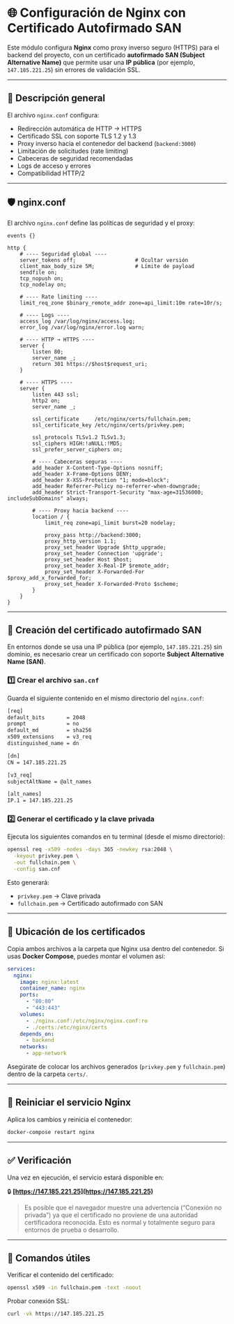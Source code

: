 # 🌐 Configuración de Nginx con Certificado Autofirmado SAN

Este módulo configura **Nginx** como proxy inverso seguro (HTTPS) para el backend del proyecto, con un certificado **autofirmado SAN (Subject Alternative Name)** que permite usar una **IP pública** (por ejemplo, `147.185.221.25`) sin errores de validación SSL.

---

## 🧩 Descripción general

El archivo `nginx.conf` configura:

- Redirección automática de HTTP → HTTPS  
- Certificado SSL con soporte TLS 1.2 y 1.3  
- Proxy inverso hacia el contenedor del backend (`backend:3000`)  
- Limitación de solicitudes (rate limiting)  
- Cabeceras de seguridad recomendadas  
- Logs de acceso y errores  
- Compatibilidad HTTP/2  

---

## 🛡️ nginx.conf

El archivo `nginx.conf` define las políticas de seguridad y el proxy:

```nginx
events {}

http {
    # ---- Seguridad global ----
    server_tokens off;                   # Ocultar versión
    client_max_body_size 5M;             # Límite de payload
    sendfile on;
    tcp_nopush on;
    tcp_nodelay on;

    # ---- Rate limiting ----
    limit_req_zone $binary_remote_addr zone=api_limit:10m rate=10r/s;

    # ---- Logs ----
    access_log /var/log/nginx/access.log;
    error_log /var/log/nginx/error.log warn;

    # ---- HTTP → HTTPS ----
    server {
        listen 80;
        server_name _;
        return 301 https://$host$request_uri;
    }

    # ---- HTTPS ----
    server {
        listen 443 ssl;
        http2 on;
        server_name _;

        ssl_certificate     /etc/nginx/certs/fullchain.pem;
        ssl_certificate_key /etc/nginx/certs/privkey.pem;

        ssl_protocols TLSv1.2 TLSv1.3;
        ssl_ciphers HIGH:!aNULL:!MD5;
        ssl_prefer_server_ciphers on;

        # ---- Cabeceras seguras ----
        add_header X-Content-Type-Options nosniff;
        add_header X-Frame-Options DENY;
        add_header X-XSS-Protection "1; mode=block";
        add_header Referrer-Policy no-referrer-when-downgrade;
        add_header Strict-Transport-Security "max-age=31536000; includeSubDomains" always;

        # ---- Proxy hacia backend ----
        location / {
            limit_req zone=api_limit burst=20 nodelay;

            proxy_pass http://backend:3000;
            proxy_http_version 1.1;
            proxy_set_header Upgrade $http_upgrade;
            proxy_set_header Connection 'upgrade';
            proxy_set_header Host $host;
            proxy_set_header X-Real-IP $remote_addr;
            proxy_set_header X-Forwarded-For $proxy_add_x_forwarded_for;
            proxy_set_header X-Forwarded-Proto $scheme;
        }
    }
}
````

---

## 🔐 Creación del certificado autofirmado SAN

En entornos donde se usa una IP pública (por ejemplo, `147.185.221.25`) sin dominio, es necesario crear un certificado con soporte **Subject Alternative Name (SAN)**.

### 1️⃣ Crear el archivo `san.cnf`

Guarda el siguiente contenido en el mismo directorio del `nginx.conf`:

```bash
[req]
default_bits       = 2048
prompt             = no
default_md         = sha256
x509_extensions    = v3_req
distinguished_name = dn

[dn]
CN = 147.185.221.25

[v3_req]
subjectAltName = @alt_names

[alt_names]
IP.1 = 147.185.221.25
```

### 2️⃣ Generar el certificado y la clave privada

Ejecuta los siguientes comandos en tu terminal (desde el mismo directorio):

```bash
openssl req -x509 -nodes -days 365 -newkey rsa:2048 \
  -keyout privkey.pem \
  -out fullchain.pem \
  -config san.cnf
```

Esto generará:

* `privkey.pem` → Clave privada
* `fullchain.pem` → Certificado autofirmado con SAN

---

## 📁 Ubicación de los certificados

Copia ambos archivos a la carpeta que Nginx usa dentro del contenedor.
Si usas **Docker Compose**, puedes montar el volumen así:

```yaml
services:
  nginx:
    image: nginx:latest
    container_name: nginx
    ports:
      - "80:80"
      - "443:443"
    volumes:
      - ./nginx.conf:/etc/nginx/nginx.conf:ro
      - ./certs:/etc/nginx/certs
    depends_on:
      - backend
    networks:
      - app-network
```

Asegúrate de colocar los archivos generados (`privkey.pem` y `fullchain.pem`) dentro de la carpeta `certs/`.

---

## 🚀 Reiniciar el servicio Nginx

Aplica los cambios y reinicia el contenedor:

```bash
docker-compose restart nginx
```

---

## ✅ Verificación

Una vez en ejecución, el servicio estará disponible en:

🔒 **[https://147.185.221.25](https://147.185.221.25)**

> Es posible que el navegador muestre una advertencia (“Conexión no privada”) ya que el certificado no proviene de una autoridad certificadora reconocida.
> Esto es normal y totalmente seguro para entornos de prueba o desarrollo.

---

## 🧰 Comandos útiles

Verificar el contenido del certificado:

```bash
openssl x509 -in fullchain.pem -text -noout
```

Probar conexión SSL:

```bash
curl -vk https://147.185.221.25
```
